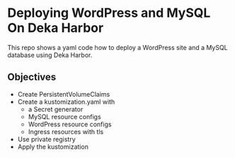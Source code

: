 # Deploying WordPress and MySQL On Deka Harbor

This repo shows a yaml code how to deploy a WordPress site and a MySQL database using Deka Harbor.

## Objectives
- Create PersistentVolumeClaims
- Create a kustomization.yaml with
  - a Secret generator
  - MySQL resource configs
  - WordPress resource configs
  - Ingress resources with tls
- Use private registry
- Apply the kustomization
